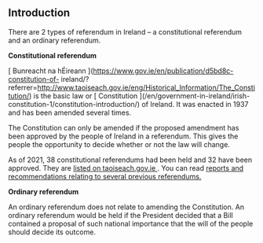 ##  Introduction

There are 2 types of referendum in Ireland – a constitutional referendum and
an ordinary referendum.

**Constitutional referendum**

[ Bunreacht na hÉireann
](https://www.gov.ie/en/publication/d5bd8c-constitution-of-
ireland/?referrer=http://www.taoiseach.gov.ie/eng/Historical_Information/The_Constitution/)
is the basic law or [ Constitution ](/en/government-in-ireland/irish-
constitution-1/constitution-introduction/) of Ireland. It was enacted in 1937
and has been amended several times.

The Constitution can only be amended if the proposed amendment has been
approved by the people of Ireland in a referendum. This gives the people the
opportunity to decide whether or not the law will change.

As of 2021, 38 constitutional referendums had been held and 32 have been
approved. They are [ listed on taoiseach.gov.ie
](http://www.taoiseach.gov.ie/eng/Historical_Information/The_Constitution/) .
You can read [ reports and recommendations relating to several previous
referendums. ](http://www.refcom.ie/previous-referendums/)

**Ordinary referendum**

An ordinary referendum does not relate to amending the Constitution. An
ordinary referendum would be held if the President decided that a Bill
contained a proposal of such national importance that the will of the people
should decide its outcome.
